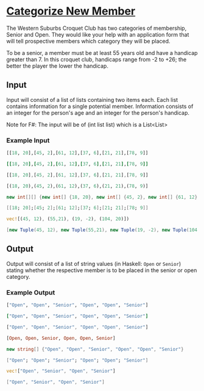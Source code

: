 # [Categorize New Member](https://www.codewars.com/kata/5502c9e7b3216ec63c0001aa)
The Western Suburbs Croquet Club has two categories of membership, Senior and Open. They would like your help with an application form that will tell prospective members which category they will be placed.

To be a senior, a member must be at least 55 years old and have a handicap greater than 7. In this croquet club, handicaps range from -2 to +26; the better the player the lower the handicap.
## Input

Input will consist of a list of lists containing two items each. Each list contains information for a single potential member. Information consists of an integer for the person's age and an integer for the person's handicap.

Note for F#: The input will be of (int list list)
which is a List<List<int>>

### Example Input
```python
[[18, 20],[45, 2],[61, 12],[37, 6],[21, 21],[78, 9]]
```
```ruby
[[18, 20],[45, 2],[61, 12],[37, 6],[21, 21],[78, 9]]
```
```javascript
[[18, 20],[45, 2],[61, 12],[37, 6],[21, 21],[78, 9]]
```
```haskell
[(18, 20),(45, 2),(61, 12),(37, 6),(21, 21),(78, 9)]
```
```csharp
new int[][] {new int[] {18, 20}, new int[] {45, 2}, new int[] {61, 12}, new int[] {37, 6}, new int[] {21, 21}, new int[] {78, 9}}
```
```fsharp
[[18; 20];[45; 2];[61; 12];[37; 6];[21; 21];[78; 9]]
```
```rust
vec![(45, 12), (55,21), (19, -2), (104, 20)])
```
```groovy
[new Tuple(45, 12), new Tuple(55,21), new Tuple(19, -2), new Tuple(104, 20)]
```

## Output
Output will consist of a list of string values (in Haskell: `Open` or `Senior`) stating whether the respective member is to be placed in the senior or open category.

### Example Output
```python
["Open", "Open", "Senior", "Open", "Open", "Senior"]
```
```ruby
["Open", "Open", "Senior", "Open", "Open", "Senior"]
```
```javascript
["Open", "Open", "Senior", "Open", "Open", "Senior"]
```
```haskell
[Open, Open, Senior, Open, Open, Senior]
```
```csharp
new string[] {"Open", "Open", "Senior", "Open", "Open", "Senior"}
```
```fsharp
["Open"; "Open"; "Senior"; "Open"; "Open"; "Senior"]
```
```rust
vec!["Open", "Senior", "Open", "Senior"]
```
```groovy
["Open", "Senior", "Open", "Senior"]
```
